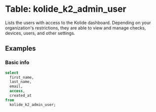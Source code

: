 # Table: kolide_k2_admin_user

Lists the users with access to the Kolide dashboard. Depending on your organization's restrictions, they are able to view and manage checks, devices, users, and other settings.

## Examples

### Basic info

```sql
select
  first_name,
  last_name,
  email,
  access,
  created_at
from
  kolide_k2_admin_user;
```
